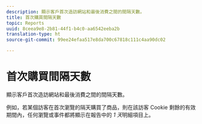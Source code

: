 ```yaml
---
description: 顯示客戶首次造訪網站和最後消費之間的間隔天數。
title: 首次購買間隔天數
topic: Reports
uuid: 8ceea9e8-2b81-44f1-b4c0-aa6542eeba2b
translation-type: ht
source-git-commit: 99ee24efaa517e8da700c67818c111c4aa90dc02

---
```



# 首次購買間隔天數

顯示客戶首次造訪網站和最後消費之間的間隔天數。

例如，若某個訪客在首次瀏覽的隔天購買了商品，則在該訪客 Cookie 剩餘的有效期間內，任何瀏覽或事件都將顯示在報告中的 *1 天*&#x200B;明細項目上。
